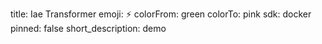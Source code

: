 title: Iae Transformer
emoji: ⚡
colorFrom: green
colorTo: pink
sdk: docker
pinned: false
short_description: demo
